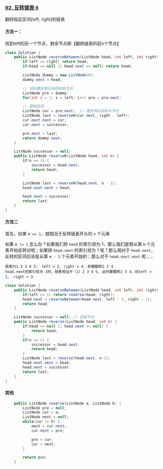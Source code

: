 ### [92. 反转链表 II](https://leetcode.cn/problems/reverse-linked-list-ii/)

翻转指定区间[left, right]的链表

#### 方法一：

找到left的前一个节点，剩余节点即【翻转链表的前n个节点】

```java
class Solution {
    public ListNode reverseBetween(ListNode head, int left, int right) {
        if(left == right) return head;
        if(head == null || head.next == null) return head;

        ListNode dummy = new ListNode(0);
        dummy.next = head;

        // 找到要反转区间的前驱节点
        ListNode pre = dummy;
        for(int i = 1; i < left; i++) pre = pre.next;

        // 翻转区间
        ListNode cur = pre.next;  // 要反转区间的头节点
        ListNode last = reverseN(cur.next, right - left);
        cur.next.next = cur;
        cur.next = successor;

        pre.next = last;
        return dummy.next;
    }

    ListNode successor = null;
    public ListNode reverseN(ListNode head, int n) {
        if(n == 1) {
            successor = head.next;
            return head;
        }

        ListNode last = reverseN(head.next, n - 1);
        head.next.next = head;

        head.next = successor;
        return last;
    }
}
```

#### 方法二

首先，如果 `m == 1`，就相当于反转链表开头的 `n` 个元素

如果 `m != 1` 怎么办？如果我们把 `head` 的索引视为 1，那么我们是想从第 `m` 个元素开始反转对吧；如果把 `head.next` 的索引视为 1 呢？那么相对于 `head.next`，反转的区间应该是从第 `m - 1` 个元素开始的；那么对于 `head.next.next` 呢……

```
链表为1 2 3 4 5， left = 2, right = 4, 即要翻转2 3 4
head.next的索引视为 1时，链表相当于（1）2 3 4 5, 此时要翻转2 3 4，则left = 1， right = 3
```

```java
class Solution {
    public ListNode reverseBetween(ListNode head, int left, int right) {
        if(left == 1) return reverse(head, right);
        head.next = reverseBetween(head.next, left - 1, right - 1);
        return head;
    }

    ListNode successor = null; // 后驱节点  
    public ListNode reverse(ListNode head, int n) {
        if(head == null || head.next == null) {
            return head;
        }
        if(n == 1) {
            successor = head.next;
            return head;
        }
        ListNode last = reverse(head.next, n-1);
        head.next.next = head;
        head.next = successor;
        return last;
    }
}
```

#### 其他

```java
    public ListNode reverse(ListNode a, ListNode b) {
        ListNode pre = null;
        ListNode cur = a;
        ListNode next = null;
        while(cur != b) {
            next = cur.next;
            cur.next = pre;

            pre = cur;
            cur = next;
        }

        return pre;
    }
```


